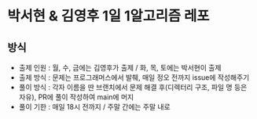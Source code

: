 # 박서현 & 김영후 1일 1알고리즘 레포

## 방식
+ 출제 인원 : 월, 수, 금에는 김영후가 출제 / 화, 목, 토에는 박서현이 출제  
+ 출제 방식 : 문제는 프로그래머스에서 발췌, 매일 정오 전까지 issue에 작성해주기
+ 풀이 방식 : 각자 이름을 딴 브랜치에서 문제 해결 후(디렉터리 구조, 파일 명 등은 자유), PR에 풀이 작성하여 main에 머지   
+ 풀이 기한 : 매일 18시 전까지 / 주말 간에는 주말 내로
